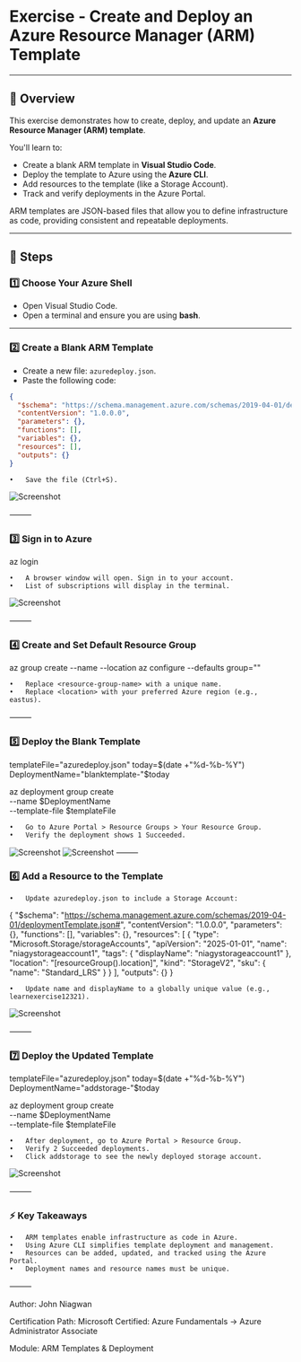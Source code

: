 # Exercise - Create and Deploy an Azure Resource Manager (ARM) Template  

---

## 🧠 Overview

This exercise demonstrates how to create, deploy, and update an **Azure Resource Manager (ARM) template**.  

You'll learn to:
- Create a blank ARM template in **Visual Studio Code**.
- Deploy the template to Azure using the **Azure CLI**.
- Add resources to the template (like a Storage Account).
- Track and verify deployments in the Azure Portal.

ARM templates are JSON-based files that allow you to define infrastructure as code, providing consistent and repeatable deployments.

---

## 🧩 Steps

### 1️⃣ Choose Your Azure Shell
- Open Visual Studio Code.
- Open a terminal and ensure you are using **bash**.

---

### 2️⃣ Create a Blank ARM Template
- Create a new file: `azuredeploy.json`.
- Paste the following code:

```json
{
  "$schema": "https://schema.management.azure.com/schemas/2019-04-01/deploymentTemplate.json#",
  "contentVersion": "1.0.0.0",
  "parameters": {},
  "functions": [],
  "variables": {},
  "resources": [],
  "outputs": {}
}
```
	•	Save the file (Ctrl+S).

![Screenshot](./screenshots/blanktemplate.png)

⸻

### 3️⃣ Sign in to Azure

az login

	•	A browser window will open. Sign in to your account.
	•	List of subscriptions will display in the terminal.

![Screenshot](./screenshots/azlogin.png)

⸻

### 4️⃣ Create and Set Default Resource Group

az group create --name <resource-group-name> --location <location>
az configure --defaults group="<resource-group-name>"

	•	Replace <resource-group-name> with a unique name.
	•	Replace <location> with your preferred Azure region (e.g., eastus).

⸻

### 5️⃣ Deploy the Blank Template

templateFile="azuredeploy.json"
today=$(date +"%d-%b-%Y")
DeploymentName="blanktemplate-"$today

az deployment group create \
 --name $DeploymentName \
 --template-file $templateFile

	•	Go to Azure Portal > Resource Groups > Your Resource Group.
	•	Verify the deployment shows 1 Succeeded.

![Screenshot](./screenshots/blankdeploy1.png)
![Screenshot](./screenshots/blankdeploy2.png)
⸻

### 6️⃣ Add a Resource to the Template
	•	Update azuredeploy.json to include a Storage Account:

{
  "$schema": "https://schema.management.azure.com/schemas/2019-04-01/deploymentTemplate.json#",
  "contentVersion": "1.0.0.0",
  "parameters": {},
  "functions": [],
  "variables": {},
  "resources": [
    {
      "type": "Microsoft.Storage/storageAccounts",
      "apiVersion": "2025-01-01",
      "name": "niagystorageaccount1",
      "tags": {
        "displayName": "niagystorageaccount1"
      },
      "location": "[resourceGroup().location]",
      "kind": "StorageV2",
      "sku": {
        "name": "Standard_LRS"
      }
    }
  ],
  "outputs": {}
}

	•	Update name and displayName to a globally unique value (e.g., learnexercise12321).

![Screenshot](./screenshots/storageTemplate.png)

⸻

### 7️⃣ Deploy the Updated Template

templateFile="azuredeploy.json"
today=$(date +"%d-%b-%Y")
DeploymentName="addstorage-"$today

az deployment group create \
  --name $DeploymentName \
  --template-file $templateFile

	•	After deployment, go to Azure Portal > Resource Group.
	•	Verify 2 Succeeded deployments.
	•	Click addstorage to see the newly deployed storage account.

![Screenshot](./screenshots/storageDeploy.png)

⸻

### ⚡ Key Takeaways
	•	ARM templates enable infrastructure as code in Azure.
	•	Using Azure CLI simplifies template deployment and management.
	•	Resources can be added, updated, and tracked using the Azure Portal.
	•	Deployment names and resource names must be unique.


⸻

Author: John Niagwan

Certification Path: Microsoft Certified: Azure Fundamentals → Azure Administrator Associate

Module: ARM Templates & Deployment